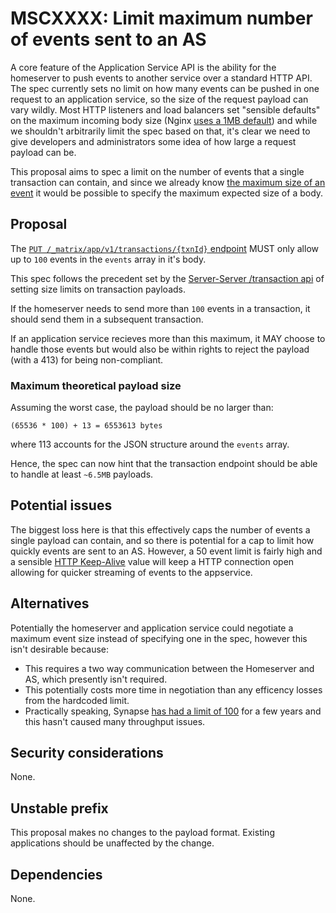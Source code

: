 # MSCXXXX: Limit maximum number of events sent to an AS

A core feature of the Application Service API is the ability for the homeserver to push events to another
service over a standard HTTP API. The spec currently sets no limit on how many events can be pushed in
one request to an application service, so the size of the request payload can vary wildly. Most HTTP listeners
and load balancers set "sensible defaults" on the maximum incoming body size (Nginx [uses a 1MB default](https://nginx.org/en/docs/http/ngx_http_core_module.html#client_max_body_size))
and while we shouldn't arbitrarily limit the spec based on that, it's clear we need to give developers
and administrators some idea of how large a request payload can be.

This proposal aims to spec a limit on the number of events that a single transaction can contain,
and since we already know [the maximum size of an event](https://spec.matrix.org/v1.6/client-server-api/#size-limits)
it would be possible to specify the maximum expected size of a body.

## Proposal

The [`PUT /_matrix/app/v1/transactions/{txnId}` endpoint](https://spec.matrix.org/v1.6/application-service-api/#put_matrixappv1transactionstxnid)
MUST only allow up to `100` events in the `events` array in it's body.

This spec follows the precedent set by the [Server-Server /transaction api](https://spec.matrix.org/v1.6/server-server-api/#put_matrixfederationv1sendtxnid)
of setting size limits on transaction payloads.

If the homeserver needs to send more than `100` events in a transaction, it should
send them in a subsequent transaction.

If an application service recieves more than this maximum, it MAY choose to handle
those events but would also be within rights to reject the payload (with a 413) for being non-compliant.


### Maximum theoretical payload size

Assuming the worst case, the payload should be no larger than:

```
(65536 * 100) + 13 = 6553613 bytes
```

where 113 accounts for the JSON structure around the `events` array.

Hence, the spec can now hint that the transaction endpoint should be able to
handle at least `~6.5MB` payloads.


## Potential issues

The biggest loss here is that this effectively caps the number of events a single payload can contain,
and so there is potential for a cap to limit how quickly events are sent to an AS. However, a 50 event
limit is fairly high and a sensible [HTTP Keep-Alive](https://developer.mozilla.org/en-US/docs/Web/HTTP/Headers/Keep-Alive)
value will keep a HTTP connection open allowing for quicker streaming of events to the appservice.


## Alternatives

Potentially the homeserver and application service could negotiate a maximum event size instead of specifying
one in the spec, however this isn't desirable because:

 - This requires a two way communication between the Homeserver and AS, which presently isn't required.
 - This potentially costs more time in negotiation than any efficency losses from the hardcoded limit.
 - Practically speaking, Synapse [has had a limit of 100](https://github.com/matrix-org/synapse/blob/develop/synapse/appservice/scheduler.py#L85-L86)
   for a few years and this hasn't caused many throughput issues. 


## Security considerations

None.

## Unstable prefix

This proposal makes no changes to the payload format. Existing applications should be
unaffected by the change.

## Dependencies

None.